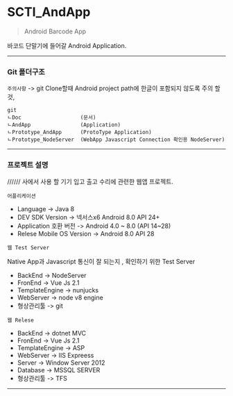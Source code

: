 # SCTI_AndApp

> Android Barcode App

바코드 단말기에 들어갈 Android Application. 


----


### Git 폴더구조

`주의사항` -> git Clone할때 Android project path에 한글이 포함되지 않도록 주의 할것,

```
git
ㄴDoc                   (문서)
ㄴAndApp                (Application)
ㄴPrototype_AndApp      (ProtoType Application)
ㄴPrototype_NodeServer  (WebApp Javascript Connection 확인용 NodeServer)
```



---

### 프로젝트 설명

////// 사에서 사용 할 기기 입고 출고 수리에 관련한 웹앱 프로젝트.

`어플리케이션`

* Language  -> Java 8
* DEV SDK Version -> 넥서스x6  Android 8.0  API 24+
* Application 호환 버전 -> Android 4.0 ~  8.0  (API 14~28)
* Relese Mobile OS Version -> Android 8.0  API 28 


`웹 Test Server`

Native App과 Javascript 통신이 잘 되는지 , 확인하기 위한 Test Server

* BackEnd ->  NodeServer
* FronEnd -> Vue Js 2.1
* TemplateEngine -> nunjucks
* WebServer ->  node v8 engine
* 형상관리툴 -> git

`웹 Relese`

* BackEnd ->  dotnet MVC
* FronEnd -> Vue Js 2.1
* TemplateEngine -> ASP
* WebServer ->  IIS Expreess
* Server ->  Window Server 2012
* Database -> MSSQL SERVER
* 형상관리툴 -> TFS
 
----